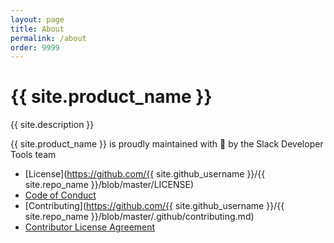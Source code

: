 ```yaml
---
layout: page
title: About
permalink: /about
order: 9999
---
```

# {{ site.product_name }}

{{ site.description }}

{{ site.product_name }} is proudly maintained with :sparkling_heart: by the Slack Developer Tools team

  * [License](https://github.com/{{ site.github_username }}/{{ site.repo_name }}/blob/master/LICENSE)
  * [Code of Conduct](https://slackhq.github.io/code-of-conduct)
  * [Contributing](https://github.com/{{ site.github_username }}/{{ site.repo_name }}/blob/master/.github/contributing.md)
  * [Contributor License Agreement](https://cla-assistant.io/slackapi/hubot-slack)
